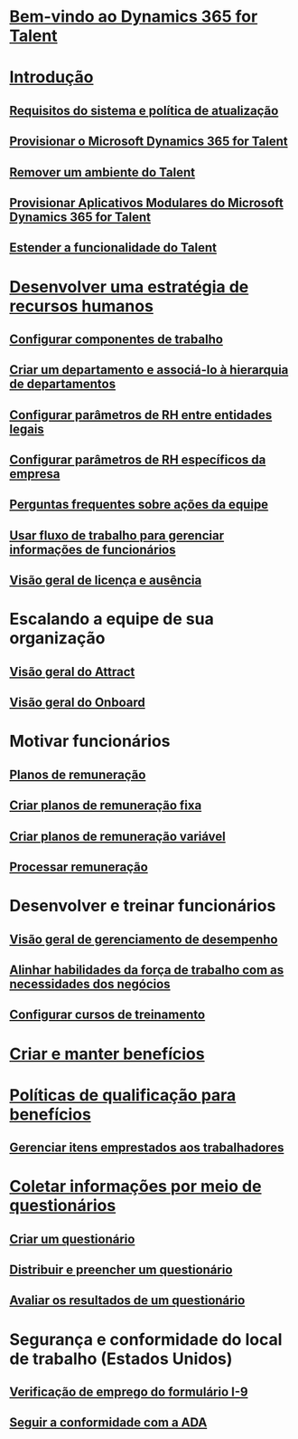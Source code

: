# [Bem-vindo ao Dynamics 365 for Talent](index.md)

# [Introdução](talent-get-started.md)
## [Requisitos do sistema e política de atualização](talent-versions-update-policy.md)
## [Provisionar o Microsoft Dynamics 365 for Talent](provisioning-talent.md)
## [Remover um ambiente do Talent](remove-test-environment.md)
## [Provisionar Aplicativos Modulares do Microsoft Dynamics 365 for Talent](modular-app-tech-faq.md)
## [Estender a funcionalidade do Talent](extend-talent-functionality.md)

# [Desenvolver uma estratégia de recursos humanos](departments-jobs-positions.md)
## [Configurar componentes de trabalho](create-job.md)
## [Criar um departamento e associá-lo à hierarquia de departamentos](create-department-add-department-hierarchy.md)
## [Configurar parâmetros de RH entre entidades legais](set-up-hr-parameters-across-legal-entities.md)
## [Configurar parâmetros de RH específicos da empresa](set-up-company-specific-hr-parameters.md)
## [Perguntas frequentes sobre ações da equipe](personnel-actions-faq.md)
## [Usar fluxo de trabalho para gerenciar informações de funcionários](workflow-manage-employee-information.md)
## [Visão geral de licença e ausência](leave-absence-overview.md)

# Escalando a equipe de sua organização
## [Visão geral do Attract](attract-overview.md) 
## [Visão geral do Onboard](create-onboarding-experience.md)

# Motivar funcionários
## [Planos de remuneração](compensation-plans.md)
## [Criar planos de remuneração fixa](create-fixed-compensation-plans.md)
## [Criar planos de remuneração variável](create-variable-compensation-plans.md)
## [Processar remuneração](process-compensation.md)

# Desenvolver e treinar funcionários
## [Visão geral de gerenciamento de desempenho](performance-management-overview.md)
## [Alinhar habilidades da força de trabalho com as necessidades dos negócios](skills.md)
## [Configurar cursos de treinamento](courses.md)

# [Criar e manter benefícios](manage-benefit-program.md)
# [Políticas de qualificação para benefícios](benefit-eligibility-policies.md)
## [Gerenciar itens emprestados aos trabalhadores](loan-items.md)

# [Coletar informações por meio de questionários](questionnaires.md)
## [Criar um questionário](design-questionnaires.md)
## [Distribuir e preencher um questionário](distribute-questionnaires.md)
## [Avaliar os resultados de um questionário](evaluate-questionnaire-results.md)

# Segurança e conformidade do local de trabalho (Estados Unidos)
## [Verificação de emprego do formulário I-9](../fin-and-ops/hr/localizations/noam-usa-form-i-9-verification.md?toc=/talent/toc.json)
## [Seguir a conformidade com a ADA](../fin-and-ops/hr/localizations/noam-usa-comply-ada.md?toc=/talent/toc.json)
